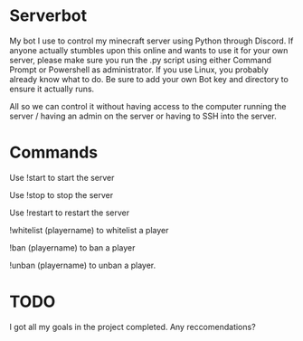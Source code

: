 # Serverbot
My bot I use to control my minecraft server using Python through Discord.
If anyone actually stumbles upon this online and wants to use it for your own server, please make sure you run the .py script using either Command Prompt or Powershell as administrator.
If you use Linux, you probably already know what to do.
Be sure to add your own Bot key and directory to ensure it actually runs.

All so we can control it without having access to the computer running the server / having an admin on the server or having to SSH into the server.

# Commands
Use !start to start the server

Use !stop to stop the server

Use !restart to restart the server

!whitelist (playername) to whitelist a player

!ban (playername) to ban a player

!unban (playername) to unban a player.


# TODO
I got all my goals in the project completed. Any reccomendations?
